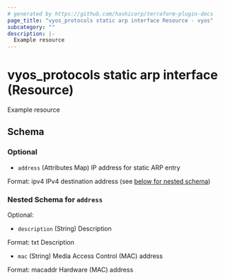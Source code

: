 ```yaml
---
# generated by https://github.com/hashicorp/terraform-plugin-docs
page_title: "vyos_protocols static arp interface Resource - vyos"
subcategory: ""
description: |-
  Example resource
---
```


# vyos_protocols static arp interface (Resource)

Example resource



<!-- schema generated by tfplugindocs -->
## Schema

### Optional

- `address` (Attributes Map) IP address for static ARP entry

Format: ipv4
IPv4 destination address (see [below for nested schema](#nestedatt--address))

<a id="nestedatt--address"></a>
### Nested Schema for `address`

Optional:

- `description` (String) Description

Format: txt
Description
- `mac` (String) Media Access Control (MAC) address

Format: macaddr
Hardware (MAC) address
